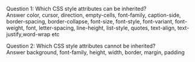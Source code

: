 Question 1: Which CSS style attributes can be inherited?  
Answer
color, cursor, direction, empty-cells, font-family, caption-side, border-spacing, border-collapse, font-size, font-style,
font-variant, font-weight, font, letter-spacing, line-height, list-style, quotes, text-align, text-justify,word-wrap etc
 
Question 2: Which CSS style attributes cannot be inherited?  
Answer
background, font-family, height, width, border, margin, padding 
